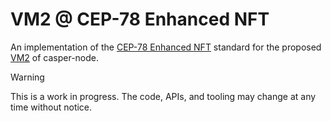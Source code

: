 # VM2 @ CEP-78 Enhanced NFT
An implementation of the [CEP-78 Enhanced NFT](https://github.com/casper-network/ceps/blob/master/text/0078-enhanced-nft-standard.md) standard for the proposed [VM2](https://github.com/casper-network/casper-node/pull/4806) of casper-node.

> [!WARNING]
> This is a work in progress. The code, APIs, and tooling may change at any time without notice.
